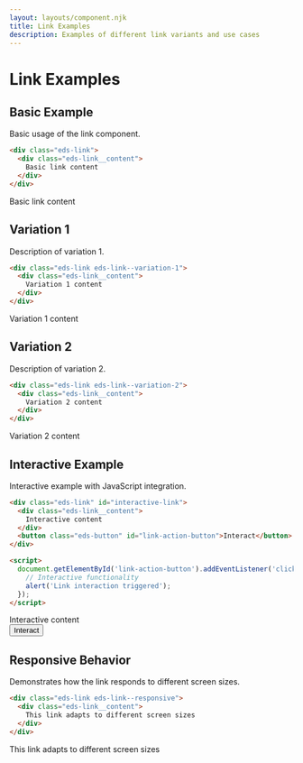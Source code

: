```yaml
---
layout: layouts/component.njk
title: Link Examples
description: Examples of different link variants and use cases
---
```


# Link Examples

## Basic Example

Basic usage of the link component.

```html
<div class="eds-link">
  <div class="eds-link__content">
    Basic link content
  </div>
</div>
```

<div class="example-preview">
  <div class="eds-link">
    <div class="eds-link__content">
      Basic link content
    </div>
  </div>
</div>

## Variation 1

Description of variation 1.

```html
<div class="eds-link eds-link--variation-1">
  <div class="eds-link__content">
    Variation 1 content
  </div>
</div>
```

<div class="example-preview">
  <div class="eds-link eds-link--variation-1">
    <div class="eds-link__content">
      Variation 1 content
    </div>
  </div>
</div>

## Variation 2

Description of variation 2.

```html
<div class="eds-link eds-link--variation-2">
  <div class="eds-link__content">
    Variation 2 content
  </div>
</div>
```

<div class="example-preview">
  <div class="eds-link eds-link--variation-2">
    <div class="eds-link__content">
      Variation 2 content
    </div>
  </div>
</div>

## Interactive Example

Interactive example with JavaScript integration.

```html
<div class="eds-link" id="interactive-link">
  <div class="eds-link__content">
    Interactive content
  </div>
  <button class="eds-button" id="link-action-button">Interact</button>
</div>

<script>
  document.getElementById('link-action-button').addEventListener('click', function() {
    // Interactive functionality
    alert('Link interaction triggered');
  });
</script>
```

<div class="example-preview">
  <div class="eds-link" id="interactive-link">
    <div class="eds-link__content">
      Interactive content
    </div>
    <button class="eds-button" id="link-action-button">Interact</button>
  </div>
</div>

## Responsive Behavior

Demonstrates how the link responds to different screen sizes.

```html
<div class="eds-link eds-link--responsive">
  <div class="eds-link__content">
    This link adapts to different screen sizes
  </div>
</div>
```

<div class="example-preview">
  <div class="eds-link eds-link--responsive">
    <div class="eds-link__content">
      This link adapts to different screen sizes
    </div>
  </div>
</div>
